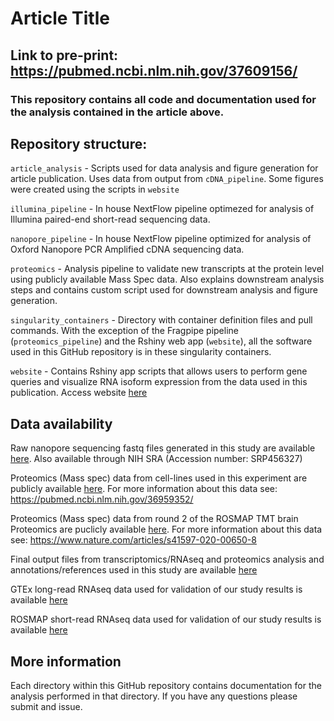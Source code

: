 # Article Title

## Link to pre-print: https://pubmed.ncbi.nlm.nih.gov/37609156/

### This repository contains all code and documentation used for the analysis contained in the article above.

## Repository structure:

`article_analysis` - Scripts used for data analysis and figure generation for article publication. Uses data from output from `cDNA_pipeline`. Some figures were created using the scripts in `website`

`illumina_pipeline` - In house NextFlow pipeline optimezed for analysis of Illumina paired-end short-read sequencing data.

`nanopore_pipeline` - In house NextFlow pipeline optimized for analysis of Oxford Nanopore PCR Amplified cDNA sequencing data.


`proteomics` - Analysis pipeline to validate new transcripts at the protein level using publicly available Mass Spec data. Also explains downstream analysis steps and
contains custom script used for downstream analysis and figure generation.

`singularity_containers` - Directory with container definition files and pull commands. With the exception of the Fragpipe pipeline (`proteomics_pipeline`) and the Rshiny web app (`website`), all the software used in this GitHub repository is in these singularity containers.

`website` - Contains Rshiny app scripts that allows users to perform gene queries and visualize RNA isoform expression from the data used in this publication.
Access website [here](https://ebbertlab.com/brain_rna_isoform_seq.html)

## Data availability

Raw nanopore sequencing fastq files generated in this study are available [here](https://www.synapse.org/#!Synapse:syn52047893/wiki/622953). Also available through NIH SRA (Accession number: SRP456327)

Proteomics (Mass spec) data from cell-lines used in this experiment are publicly available [here](https://proteomecentral.proteomexchange.org/cgi/GetDataset?ID=PXD024364). For more information about this data see: https://pubmed.ncbi.nlm.nih.gov/36959352/

Proteomics (Mass spec) data from round 2 of the ROSMAP TMT brain Proteomics are puclicly available [here](https://www.synapse.org/#!Synapse:syn17015098). For more information about this data see: https://www.nature.com/articles/s41597-020-00650-8

Final output files from transcriptomics/RNAseq and proteomics analysis and annotations/references used in this study are available [here](https://doi.org/10.5281/zenodo.8180677)

GTEx long-read RNAseq data used for validation of our study results is available [here](https://anvil.terra.bio/#workspaces/anvil-datastorage/AnVIL_GTEx_V9_hg38)

ROSMAP short-read RNAseq data used for validation of our study results is available [here](https://www.synapse.org/#!Synapse:syn21589959)


## More information

Each directory within this GitHub repository contains documentation for the analysis performed in that directory.
If you have any questions please submit and issue.

